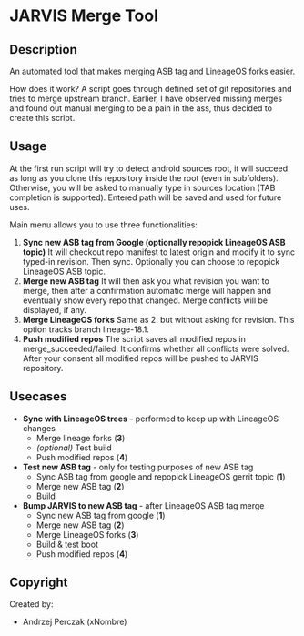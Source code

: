 # JARVIS Merge Tool

## Description
An automated tool that makes merging ASB tag and LineageOS forks easier.

How does it work?
A script goes through defined set of git repositories and tries to merge upstream branch. Earlier, I have observed missing merges and found out manual merging to be a pain in the ass, thus decided to create this script.

## Usage
At the first run script will try to detect android sources root, it will succeed as long as you clone this repository inside the root (even in subfolders).
Otherwise, you will be asked to manually type in sources location (TAB completion is supported). Entered path will be saved and used for future uses.

Main menu allows you to use three functionalities:
1. **Sync new ASB tag from Google (optionally repopick LineageOS ASB topic)**
	It will checkout repo manifest to latest origin and modify it to sync typed-in revision. Then sync. Optionally you can choose to repopick LineageOS ASB topic.
2. **Merge new ASB tag**
	It will then ask you what revision you want to merge, then after a confirmation automatic merge will happen and eventually show every repo that changed. Merge conflicts will be displayed, if any.
3. **Merge LineageOS forks**
	Same as 2. but without asking for revision. This option tracks branch lineage-18.1.
4. **Push modified repos**
	The script saves all modified repos in merge_succeeded/failed. It confirms whether all conflicts were solved. After your consent all modified repos will be pushed to JARVIS repository.

## Usecases

* **Sync with LineageOS trees** - performed to keep up with LineageOS changes
	* Merge lineage forks (**3**)
	* *(optional)* Test build
	* Push modified repos (**4**)
* **Test new ASB tag** - only for testing purposes of new ASB tag
	* Sync ASB tag from google and repopick LineageOS gerrit topic (**1**)
	* Merge new ASB tag (**2**)
	* Build
* **Bump JARVIS to new ASB tag** - after LineageOS ASB tag merge
	* Sync new ASB tag from google (**1**)
	* Merge new ASB tag (**2**)
	* Merge LineageOS forks (**3**)
	* Build & test boot
	* Push modified repos (**4**)

## Copyright
Created by:
* Andrzej Perczak (xNombre)
